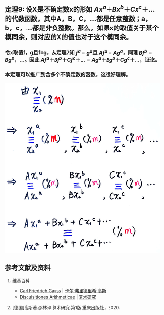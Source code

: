 ## 定理9: 设X是不确定数x的形如 $Ax^a＋Bx^b＋Cx^c＋…$的代数函数，其中A，B，C，…都是任意整数；a，b，c，…都是非负整数。那么，如果x的取值关于某个模同余，则对应的X的值也对于这个模同余。
### 令x取值f，g且f≡g，从定理7知 $f^a ≡ g^a$且 $Af^a ≡ Ag^a$，同理 $Bf^b ≡ Bg^b$，…。因此 $Af^a＋Bf^b＋Cf^c＋… ≡ Ag^a＋Bg^b＋Cg^c＋…$，证讫。
### 本定理可以推广到含多个不确定数的函数，这很好理解。
![](/images/数论/高斯的算术研究中典型的推演实验/章1/定理9/9-1.jpg)

## 参考文献及资料

1. 维基百科
	- [Carl Friedrich Gauss](https://en.wikipedia.org/wiki/Carl_Friedrich_Gauss) | [卡尔·弗里德里希·高斯](https://zh.wikipedia.org/wiki/%E5%8D%A1%E7%88%BE%C2%B7%E5%BC%97%E9%87%8C%E5%BE%B7%E9%87%8C%E5%B8%8C%C2%B7%E9%AB%98%E6%96%AF) 
	- [Disquisitiones Arithmeticae](https://en.wikipedia.org/wiki/Disquisitiones_Arithmeticae) | [算术研究](https://zh.wikipedia.org/wiki/算术研究) 

2. [德国]高斯著.邵林译.算术研究.第1版.重庆出版社，2020.




